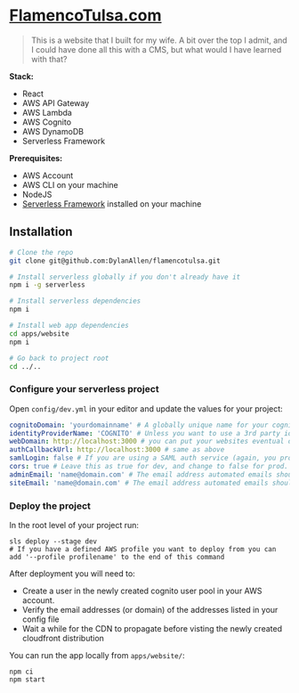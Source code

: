 # [FlamencoTulsa.com](https://new.flamencotulsa.com)


> This is a website that I built for my wife. A bit over the top I admit, and I could have done all this with a CMS, but what would I have learned with that?

**Stack:**
- React
- AWS API Gateway
- AWS Lambda
- AWS Cognito
- AWS DynamoDB
- Serverless Framework

**Prerequisites:**
- AWS Account
- AWS CLI on your machine
- NodeJS
- [Serverless Framework](https://serverless.com) installed on your machine

## Installation

```bash
# Clone the repo
git clone git@github.com:DylanAllen/flamencotulsa.git

# Install serverless globally if you don't already have it
npm i -g serverless

# Install serverless dependencies
npm i

# Install web app dependencies
cd apps/website
npm i

# Go back to project root
cd ../..
```

### Configure your serverless project

Open `config/dev.yml` in your editor and update the values for your project:

```yml
cognitoDomain: 'yourdomainname' # A globally unique name for your cognito domain
identityProviderName: 'COGNITO' # Unless you want to use a 3rd party idp (you probably don't) leave this as is.
webDomain: http://localhost:3000 # you can put your websites eventual domain name here, or leave as localhost for dev testing.
authCallbackUrl: http://localhost:3000 # same as above
samlLogin: false # If you are using a SAML auth service (again, you probably aren't) change this to true.
cors: true # Leave this as true for dev, and change to false for prod. Affects API accesibility
adminEmail: 'name@domain.com' # The email address automated emails should go to.
siteEmail: 'name@domain.com' # The email address automated emails should come from.
```

### Deploy the project

In the root level of your project run:
```
sls deploy --stage dev
# If you have a defined AWS profile you want to deploy from you can add '--profile profilename' to the end of this command
```

After deployment you will need to:
- Create a user in the newly created cognito user pool in your AWS account.
- Verify the email addresses (or domain) of the addresses listed in your config file
- Wait a while for the CDN to propagate before visting the newly created cloudfront distribution

You can run the app locally from `apps/website/`:
```
npm ci
npm start
```
